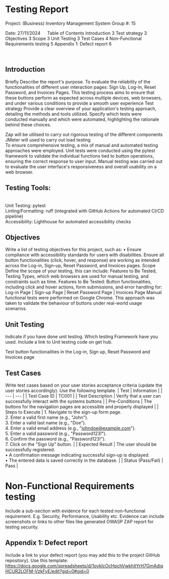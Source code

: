 # Testing Report

Project: (Business) Inventory Management System 
Group #: 15

Date:  27/11/2024
 
Table of Contents
Introduction	3
Test strategy	3
Objectives	3
Scope	3
Unit Testing	3
Test Cases	4
Non-Functional Requirements testing	5
Appendix 1: Defect report	6



 
## Introduction
Briefly Describe the report's purpose.
To evaluate the reliability of the functionalities of different user interaction pages: Sign Up, Log-In, Reset Password, and Invoices Pages. This testing process aims to ensure that these buttons perform as expected across multiple devices, web browsers, and under various conditions to provide a smooth user experience 
Test strategy
Provide a clear overview of your application's testing approach, detailing the methods and tools utilized. Specify which tests were conducted manually and which were automated, highlighting the rationale behind these choices.

Zap will be utilised to carry out rigorous testing of the different components 
JMeter will used to carry out load testing  
To ensure comprehensive testing, a mix of manual and automated testing approaches were employed. Unit tests were conducted using the pytest framework to validate the individual functions tied to button operations, ensuring the correct response to user input. Manual testing was carried out to evaluate the user interface's responsiveness and overall usability on a web browser.

## Testing Tools:
<br>Unit Testing: pytest
<br>Linting/Formatting: ruff (integrated with GitHub Actions for automated CI/CD pipeline)
<br>Accessibility: Lighthouse for automated accessibility checks

       
## Objectives
Write a list of testing objectives for this project, such as:
•	Ensure compliance with accessibility standards for users with disabilities.
Ensure all button functionalities (click, hover, and response) are working as intended across the Log-in, Sign-up, Reset Password, and Invoices pages.
Scope
Define the scope of your testing, this can include:
Features to Be Tested, Testing Types, which web browsers are used for manual testing, and constraints such as time.
Features to Be Tested:
Button functionalities, including click and hover actions, form submissions, and error handling for:
Log-in Page | Sign-up Page | Reset Password Page | Invoices Page
Manual functional tests were performed on Google Chrome. This approach was taken to validate the behaviour of buttons under real-world usage scenarios.

## Unit Testing
Indicate if you have done unit testing. Which testing Framework have you used.
Include a link to Unit testing code on get hub.
 
Test button functionalities in the Log-in, Sign up, Reset Password and Invoices page 

## Test Cases
Write test cases based on your user stories acceptance criteria (update the user stories accordingly). 
Use the following template.
| Test | Information |
| --- | --- |
| Test Case ID | TC001 |
| Test Description | Verify that a user can successfully interact with the systems buttons | 
| Pre-Conditions | The buttons for the navigation pages are accessible and properly displayed |
| Steps to Execute | 1.	Navigate to the sign-up form page.  <br>2.	Enter a valid first name (e.g., "John"). <br> 3.	Enter a valid last name (e.g., "Doe"). <br>4.	Enter a valid email address (e.g., "johndoe@example.com"). <br>5.	Enter a valid password (e.g., "Password123!"). <br>6.	Confirm the password (e.g., "Password123!"). <br>7.	Click on the "Sign Up" button. |
| Expected Result |	The user should be successfully registered. <br>•	A confirmation message indicating successful sign-up is displayed.  <br>•	The entered data is saved correctly in the database. |
| Status (Pass/Fail) | Pass |
 
# Non-Functional Requirements testing
Include a sub-section with evidence for each tested non-functional requirement. E.g. Security, Performance, Usability etc. Evidence can include screenshots or links to other files like generated OWASP ZAP report for testing security.

## Appendix 1: Defect report

Include a link to your defect report (you may add this to the project GitHub repository). 
Use this template:
https://docs.google.com/spreadsheets/d/1ovkIcOcHpchVwkhitYrH7GmAdiqHCUR2LOFM-VzkFyE/edit?gid=0#gid=0

